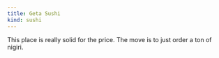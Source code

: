 ```yaml
---
title: Geta Sushi
kind: sushi
---
```

This place is really solid for the price. The move is to just order a ton of nigiri.
